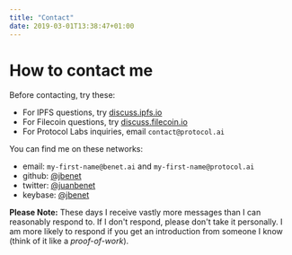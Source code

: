 ```yaml
---
title: "Contact"
date: 2019-03-01T13:38:47+01:00
---
```


# How to contact me

Before contacting, try these:

- For IPFS questions, try [discuss.ipfs.io](https://discuss.ipfs.io)
- For Filecoin questions, try [discuss.filecoin.io](https://discuss.filecoin.io)
- For Protocol Labs inquiries, email `contact@protocol.ai`

You can find me on these networks:

- email: `my-first-name@benet.ai` and `my-first-name@protocol.ai`
- github: [@jbenet](https://github.com/jbenet)
- twitter: [@juanbenet](https://twitter.com/juanbenet)
- keybase: [@jbenet](https://keybase.io/jbenet)

**Please Note:** These days I receive vastly more messages than I can reasonably respond to. If I don't respond, please don't take it personally. I am more likely to respond if you get an introduction from someone I know (think of it like a _proof-of-work_).
